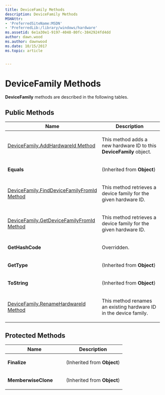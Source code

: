 ```yaml
---
title: DeviceFamily Methods
description: DeviceFamily Methods
MSHAttr:
- 'PreferredSiteName:MSDN'
- 'PreferredLib:/library/windows/hardware'
ms.assetid: 6e1a30e1-9197-4048-80fc-3842924fd4dd
author: dawn.wood
ms.author: dawnwood
ms.date: 10/15/2017
ms.topic: article


---
```


# DeviceFamily Methods


**DeviceFamily** methods are described in the following tables.

## <span id="Public_Methods"></span><span id="public_methods"></span><span id="PUBLIC_METHODS"></span>Public Methods


<table>
<colgroup>
<col width="50%" />
<col width="50%" />
</colgroup>
<thead>
<tr class="header">
<th>Name</th>
<th>Description</th>
</tr>
</thead>
<tbody>
<tr class="odd">
<td><p><a href="devicefamilyaddhardwareid-method.md" data-raw-source="[DeviceFamily.AddHardwareId Method](devicefamilyaddhardwareid-method.md)">DeviceFamily.AddHardwareId Method</a></p></td>
<td><p>This method adds a new hardware ID to this <strong>DeviceFamily</strong> object.</p></td>
</tr>
<tr class="even">
<td><p><strong>Equals</strong></p></td>
<td><p>(Inherited from <strong>Object</strong>)</p></td>
</tr>
<tr class="odd">
<td><p><a href="devicefamilyfinddevicefamilyfromid-method.md" data-raw-source="[DeviceFamily.FindDeviceFamilyFromId Method](devicefamilyfinddevicefamilyfromid-method.md)">DeviceFamily.FindDeviceFamilyFromId Method</a></p></td>
<td><p>This method retrieves a device family for the given hardware ID.</p></td>
</tr>
<tr class="even">
<td><p><a href="devicefamilygetdevicefamilyfromid-method.md" data-raw-source="[DeviceFamily.GetDeviceFamilyFromId Method](devicefamilygetdevicefamilyfromid-method.md)">DeviceFamily.GetDeviceFamilyFromId Method</a></p></td>
<td><p>This method retrieves a device family for the given hardware ID.</p></td>
</tr>
<tr class="odd">
<td><p><strong>GetHashCode</strong></p></td>
<td><p>Overridden.</p></td>
</tr>
<tr class="even">
<td><p><strong>GetType</strong></p></td>
<td><p>(Inherited from <strong>Object</strong>)</p></td>
</tr>
<tr class="odd">
<td><p><strong>ToString</strong></p></td>
<td><p>(Inherited from <strong>Object</strong>)</p></td>
</tr>
<tr class="even">
<td><p><a href="devicefamily-renamehardwareid-method.md" data-raw-source="[DeviceFamily.RenameHardwareId Method](devicefamily-renamehardwareid-method.md)">DeviceFamily.RenameHardwareId Method</a></p></td>
<td><p>This method renames an existing hardware ID in the device family.</p></td>
</tr>
</tbody>
</table>

 

## <span id="Protected_Methods"></span><span id="protected_methods"></span><span id="PROTECTED_METHODS"></span>Protected Methods


<table>
<colgroup>
<col width="50%" />
<col width="50%" />
</colgroup>
<thead>
<tr class="header">
<th>Name</th>
<th>Description</th>
</tr>
</thead>
<tbody>
<tr class="odd">
<td><p><strong>Finalize</strong></p></td>
<td><p>(Inherited from <strong>Object</strong>)</p></td>
</tr>
<tr class="even">
<td><p><strong>MemberwiseClone</strong></p></td>
<td><p>(Inherited from <strong>Object</strong>)</p></td>
</tr>
</tbody>
</table>

 

 

 






